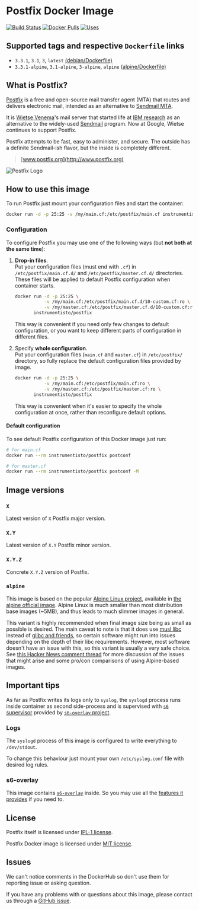 Postfix Docker Image
====================

[![Build Status](https://travis-ci.org/instrumentisto/postfix-docker-image.svg?branch=master)](https://travis-ci.org/instrumentisto/postfix-docker-image) [![Docker Pulls](https://img.shields.io/docker/pulls/instrumentisto/postfix.svg)](https://hub.docker.com/r/instrumentisto/postfix) [![Uses](https://img.shields.io/badge/uses-s6--overlay-blue.svg)][21]




## Supported tags and respective `Dockerfile` links

- `3.3.1`, `3.1`, `3`, `latest` [(debian/Dockerfile)][101]
- `3.3.1-alpine`, `3.1-alpine`, `3-alpine`, `alpine` [(alpine/Dockerfile)][102]




## What is Postfix?

[Postfix][13] is a free and open-source mail transfer agent (MTA) that routes and delivers electronic mail, intended as an alternative to [Sendmail MTA][12].

It is [Wietse Venema][10]'s mail server that started life at [IBM research][11] as an alternative to the widely-used [Sendmail][12] program. Now at Google, Wietse continues to support Postfix.

Postfix attempts to be fast, easy to administer, and secure. The outside has a definite Sendmail-ish flavor, but the inside is completely different.

> [www.postfix.org](http://www.postfix.org)

![Postfix Logo](http://www.postfix.org/mysza.gif)




## How to use this image

To run Postfix just mount your configuration files and start the container: 
```bash
docker run -d -p 25:25 -v /my/main.cf:/etc/postfix/main.cf instrumentisto/postfix
```


### Configuration

To configure Postfix you may use one of the following ways (but __not both at the same time__):

1.  __Drop-in files__.  
    Put your configuration files (must end with `.cf`) in `/etc/postfix/main.cf.d/` and `/etc/postfix/master.cf.d/` directories. These files will be applied to default Postfix configuration when container starts.
    
    ```bash
    docker run -d -p 25:25 \
               -v /my/main.cf:/etc/postfix/main.cf.d/10-custom.cf:ro \
               -v /my/master.cf:/etc/postfix/master.cf.d/10-custom.cf:ro \
           instrumentisto/postfix
    ```
    
    This way is convenient if you need only few changes to default configuration, or you want to keep different parts of configuration in different files.

2.  Specify __whole configuration__.  
    Put your configuration files (`main.cf` and `master.cf`) in `/etc/postfix/` directory, so fully replace the default configuration files provided by image.
    
    ```bash
    docker run -d -p 25:25 \
               -v /my/main.cf:/etc/postfix/main.cf:ro \
               -v /my/master.cf:/etc/postfix/master.cf:ro \
           instrumentisto/postfix
    ```
    
    This way is convenient when it's easier to specify the whole configuration at once, rather than reconfigure default options.

#### Default configuration

To see default Postfix configuration of this Docker image just run:
```bash
# for main.cf
docker run --rm instrumentisto/postfix postconf

# for master.cf
docker run --rm instrumentisto/postfix postconf -M
```




## Image versions


### `X`

Latest version of `X` Postfix major version.


### `X.Y`

Latest version of `X.Y` Postfix minor version.


### `X.Y.Z`

Concrete `X.Y.Z` version of Postfix.


### `alpine`

This image is based on the popular [Alpine Linux project][1], available in [the alpine official image][2].
Alpine Linux is much smaller than most distribution base images (~5MB), and thus leads to much slimmer images in general.

This variant is highly recommended when final image size being as small as possible is desired. The main caveat to note is that it does use [musl libc][4] instead of [glibc and friends][5], so certain software might run into issues depending on the depth of their libc requirements. However, most software doesn't have an issue with this, so this variant is usually a very safe choice. See [this Hacker News comment thread][6] for more discussion of the issues that might arise and some pro/con comparisons of using Alpine-based images.




## Important tips

As far as Postfix writes its logs only to `syslog`, the `syslogd` process runs inside container as second side-process and is supervised with [`s6` supervisor][20] provided by [`s6-overlay` project][21].


### Logs

The `syslogd` process of this image is configured to write everything to `/dev/stdout`.

To change this behaviour just mount your own `/etc/syslog.conf` file with desired log rules.


### s6-overlay

This image contains [`s6-overlay`][21] inside. So you may use all the [features it provides][22] if you need to.




## License

Postfix itself is licensed under [IPL-1 license][91].

Postfix Docker image is licensed under [MIT license][92].




## Issues

We can't notice comments in the DockerHub so don't use them for reporting issue or asking question.

If you have any problems with or questions about this image, please contact us through a [GitHub issue][3].





[1]: http://alpinelinux.org
[2]: https://hub.docker.com/_/alpine
[3]: https://github.com/instrumentisto/postfix-docker-image/issues
[4]: http://www.musl-libc.org
[5]: http://www.etalabs.net/compare_libcs.html
[6]: https://news.ycombinator.com/item?id=10782897
[10]: http://www.porcupine.org/wietse
[11]: http://www.research.ibm.com
[12]: http://www.sendmail.org
[13]: https://en.wikipedia.org/wiki/Postfix_(software)
[20]: http://skarnet.org/software/s6/overview.html
[21]: https://github.com/just-containers/s6-overlay
[22]: https://github.com/just-containers/s6-overlay#usage
[91]: http://www.postfix.org/IBM-Public-License-1.0.txt
[92]: https://github.com/instrumentisto/postfix-docker-image/blob/master/LICENSE.md
[101]: https://github.com/instrumentisto/postfix-docker-image/blob/master/debian/Dockerfile
[102]: https://github.com/instrumentisto/postfix-docker-image/blob/master/alpine/Dockerfile
